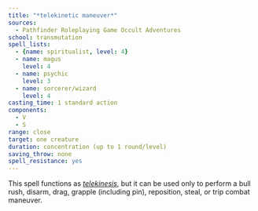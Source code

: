 ```yaml
---
title: "*telekinetic maneuver*"
sources:
  - Pathfinder Roleplaying Game Occult Adventures
school: transmutation
spell_lists:
  - {name: spiritualist, level: 4}
  - name: magus
    level: 4
  - name: psychic
    level: 3
  - name: sorcerer/wizard
    level: 4
casting_time: 1 standard action
components:
  - V
  - S
range: close
target: one creature
duration: concentration (up to 1 round/level)
saving_throw: none
spell_resistance: yes
---
```


This spell functions as [*telekinesis*](/spells/telekinesis/), but it can be used only to perform a bull rush, disarm, drag, grapple (including pin), reposition, steal, or trip combat maneuver.

